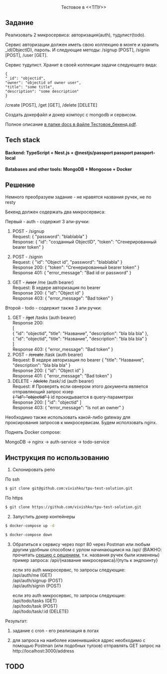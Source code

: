 <p align="center">
  Тестовое в <<ТПУ>>
</p>

## Задание

Реализовать 2 микросервиса: авторизация(auth), тудулист(todo).

Сервис авторизации должен иметь свою коллекцию в монге и хранить \_id(ObjectID), пароль.
И следующие методы: /signup [POST], /signin [POST], /user [GET].

Сервис тудулист. Хранит в своей коллекции задачи следующего вида:

```
{
"_id": "objectid",
"owner": "objectid of owner user",
"title": "some title",
"description": "some description"
}
```

/create [POST], /get [GET], /delete [DELETE]

Создать докерфайл и докер компоус с mongodb и сервисом.

Полное описание [в папке docs в файле Тестовое_бекенд.pdf](https://github.com/vivishko/tpu-test-solution/blob/main/docs/%D0%A2%D0%B5%D1%81%D1%82%D0%BE%D0%B2%D0%BE%D0%B5_%D0%B1%D1%8D%D0%BA%D0%B5%D0%BD%D0%B4.pdf).

## Tech stack

#### Backend: TypeScript + Nest.js + @nestjs/passport passport passport-local

#### Batabases and other tools: MongoDB + Mongoose + Docker

## Решение

Немного преобразуем задание - не нравятся названия ручек, не по restу

Бекенд должен содержать два микросервиса:

Первый - auth - содержит 3 апи-ручки:

1. POST - /signup </br>
   Request: { "password": "blablabla" } </br>
   Response: { "id": "созданный ObjectID", "token": "Сгенерированный bearer token" }

2. POST - /signin </br>
   Request: { "id": "Object id", "password": "blablabla" } </br>
   Response 200: { "token": "Сгенерированный bearer token" } </br>
   Response 401: { "error_message": "Bad id or password" }

3. GET - ~~/user~~ /me (auth bearer) </br>
   Request: В хедере авторизация по bearer </br>
   Response 200: { "id": "Object id" } </br>
   Response 403: { "error_message": "Bad token" }

Второй - todo - содержит также 3 апи ручки:

1. GET - ~~/get~~ /tasks (auth bearer) </br>
   Response 200: </br>
   [ </br>
   { "id": "objectid", "title": "Название", "description": "bla bla bla" }, </br>
   { "id": "objectid", "title": "Название", "description": "bla bla bla" } </br>
   ] </br>
   Response 403: { "error_message": "Bad token" }
2. POST - ~~/create~~ /task (auth bearer) </br>
   Request: В хедере авторизация по bearer { "title": "Название", "description": "bla bla bla" } </br>
   Response 200: { "id": "Object id" } </br>
   Response 401: { "error_message": "Bad token" }
3. DELETE - ~~/delete~~ /task/:id (auth bearer) </br>
   Request: # Проверять если овнером этого документа является отправляющий запрос юзер </br>
   ~~{ "id": "objectid" }~~ id прокидывается в query-параметрах </br>
   Response 200: [ "id": "objectid" ] </br>
   Response 403: { "error_message": "Is not an owner" }

Необходимо также использовать какой-либо gateway для проксирования запросов к микросервисам. Будем исползовать nginx.

Поднять Docker compose:

MongoDB -> nginx -> auth-service -> todo-service

## Инструкция по использованию

1. Склонировать репо

По ssh

```bash
$ git clone git@github.com:vivishko/tpu-test-solution.git
```

По https

```bash
$ git clone https://github.com/vivishko/tpu-test-solution.git
```

2. Запустить докер контейнеры

```bash
$ docker-compose up -d
```

```bash
$ docker-compose down
```

3. Обратиться к сервису через порт 80 через Postman или любым другим удобным способом с урлом начинающимся на /api/ (ВАЖНО: прочитать [секцию с решением](https://github.com/vivishko/tpu-test-solution#%D1%80%D0%B5%D1%88%D0%B5%D0%BD%D0%B8%D0%B5), т.к. названия ручек были изменены) </br>
   пример запроса: /api/{название микросервиса}/{путь к эндпоинту}

   если это auth микросервис, то запросы следующие: </br>
   /api/auth/me (GET) </br>
   /api/auth/signup (POST) </br>
   /api/auth/signin (POST)

   если это auth микросервис, то запросы следующие: </br>
   /api/todo/tasks (GET) </br>
   /api/todo/task (POST) </br>
   /api/todo/task/:id (DELETE)

Результат:

1. задание с cron - его реализация в логах

2. для запроса на наиболее изменившийся адрес необходимо с помощью Postman (или подобных тулзов) отправлять GET запрос на http://localhost:3000/address

## TODO

